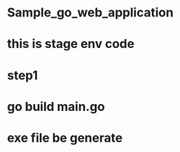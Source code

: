 # Sample_go_web_application
# this is stage env code
# step1
# go build main.go
# exe file be generate
